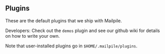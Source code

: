 ## Plugins

These are the default plugins that we ship with Mailpile.

Developers: Check out the `demos` plugin and see our github wiki for
details on how to write your own.

Note that user-installed plugins go in `$HOME/.mailpile/plugins`.

